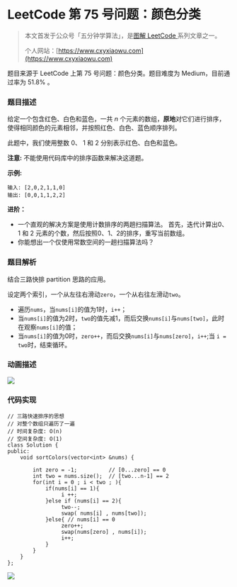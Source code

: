 # LeetCode 第 75 号问题：颜色分类

> 本文首发于公众号「五分钟学算法」，是[图解 LeetCode ](<https://github.com/MisterBooo/LeetCodeAnimation>)系列文章之一。
>
> 个人网站：[https://www.cxyxiaowu.com](https://www.cxyxiaowu.com)

题目来源于 LeetCode 上第 75 号问题：颜色分类。题目难度为 Medium，目前通过率为 51.8% 。

### 题目描述

给定一个包含红色、白色和蓝色，一共 *n* 个元素的数组，**原地**对它们进行排序，使得相同颜色的元素相邻，并按照红色、白色、蓝色顺序排列。

此题中，我们使用整数 0、 1 和 2 分别表示红色、白色和蓝色。

**注意:**
不能使用代码库中的排序函数来解决这道题。

**示例:**

```
输入: [2,0,2,1,1,0]
输出: [0,0,1,1,2,2]
```

**进阶：**

- 一个直观的解决方案是使用计数排序的两趟扫描算法。
  首先，迭代计算出0、1 和 2 元素的个数，然后按照0、1、2的排序，重写当前数组。
- 你能想出一个仅使用常数空间的一趟扫描算法吗？

### 题目解析

结合三路快排 partition 思路的应用。

设定两个索引，一个从左往右滑动`zero`，一个从右往左滑动`two`。

* 遍历`nums`，当`nums[i]`的值为1时，`i++`；
* 当`nums[i]`的值为2时，`two`的值先减1，而后交换`nums[i]`与`nums[two]`，此时在观察`nums[i]`的值；
* 当`nums[i]`的值为0时，`zero++`，而后交换`nums[i]`与`nums[zero]`，`i++`;当 `i = two`时，结束循环。

### 动画描述

![](https://blog-1257126549.cos.ap-guangzhou.myqcloud.com/blog/6g5tm.gif)

### 代码实现

```
// 三路快速排序的思想
// 对整个数组只遍历了一遍
// 时间复杂度: O(n)
// 空间复杂度: O(1)
class Solution {
public:
    void sortColors(vector<int> &nums) {

        int zero = -1;          // [0...zero] == 0
        int two = nums.size();  // [two...n-1] == 2
        for(int i = 0 ; i < two ; ){
            if(nums[i] == 1){
                 i ++;
            }else if (nums[i] == 2){
                 two--;
                 swap( nums[i] , nums[two]);
            }else{ // nums[i] == 0
                 zero++;
                 swap(nums[zero] , nums[i]);
                 i++;
            }
        }
    }
};

```



![](https://blog-1257126549.cos.ap-guangzhou.myqcloud.com/blog/r5e2r.png)